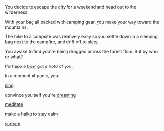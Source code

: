 You decide to escape the city for a weekend and head out to the wilderness.

With your bag all packed with camping gear, you make your way toward the mountains.

The hike to a campsite was relatively easy so you settle down in a sleeping bag 
next to the campfire, and drift off to sleep. 

You awake to find you're being dragged across the forest floor. But by who or what?

Perhaps a [bear](https://github.com/udacity/create-your-own-adventure/blob/master/english/bear/bear.md) got a hold of you.

In a moment of panic, you:

[sing](https://github.com/udacity/create-your-own-adventure/blob/master/english/sing/sing.md)

convince yourself you're [dreaming](https://github.com/udacity/create-your-own-adventure/blob/master/english/dream/dream.md)

[meditate](https://github.com/udacity/create-your-own-adventure/blob/master/english/meditate/meditate.md)

make a [haiku](https://github.com/udacity/create-your-own-adventure/blob/master/english/write-a-hiku/hiku.md) to stay calm

[scream](https://github.com/udacity/create-your-own-adventure/blob/master/english/scream/scream.md)